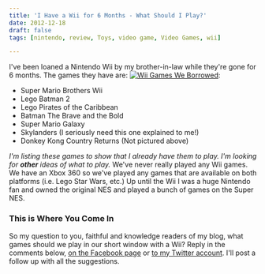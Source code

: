 ```yaml
---
title: 'I Have a Wii for 6 Months - What Should I Play?'
date: 2012-12-18
draft: false
tags: [nintendo, review, Toys, video game, Video Games, wii]

---
```


I've been loaned a Nintendo Wii by my brother-in-law while they're gone for 6 months. The games they have are: [![Wii Games We Borrowed](http://www.minivanmegafun.ca/wp35/wp-content/uploads/2012/12/Wii-Games-We-Borrowed-620x463.jpg)](http://www.minivanmegafun.ca/wp35/wp-content/uploads/2012/12/Wii-Games-We-Borrowed.jpg):

*   Super Mario Brothers Wii
*   Lego Batman 2
*   Lego Pirates of the Caribbean
*   Batman The Brave and the Bold
*   Super Mario Galaxy
*   Skylanders (I seriously need this one explained to me!)
*   Donkey Kong Country Returns (Not pictured above)

_I'm listing these games to show that I already have them to play. I'm looking for **other** ideas of what to play._ We've never really played any Wii games. We have an Xbox 360 so we've played any games that are available on both platforms (i.e. Lego Star Wars, etc.) Up until the Wii I was a huge Nintendo fan and owned the original NES and played a bunch of games on the Super NES.

### This is Where You Come In

So my question to you, faithful and knowledge readers of my blog, what games should we play in our short window with a Wii? Reply in the comments below, [on the Facebook page](https://www.facebook.com/permalink.php?story_fbid=479132605458112&id=366519010099846) or [to my Twitter account](http://www.twitter.com/ichris). I'll post a follow up with all the suggestions.